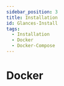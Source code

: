 ```yaml
---
sidebar_position: 3
title: Installation
id: Glances-Install
tags:
  - Installation
  - Docker
  - Docker-Compose
---
```


# Docker
